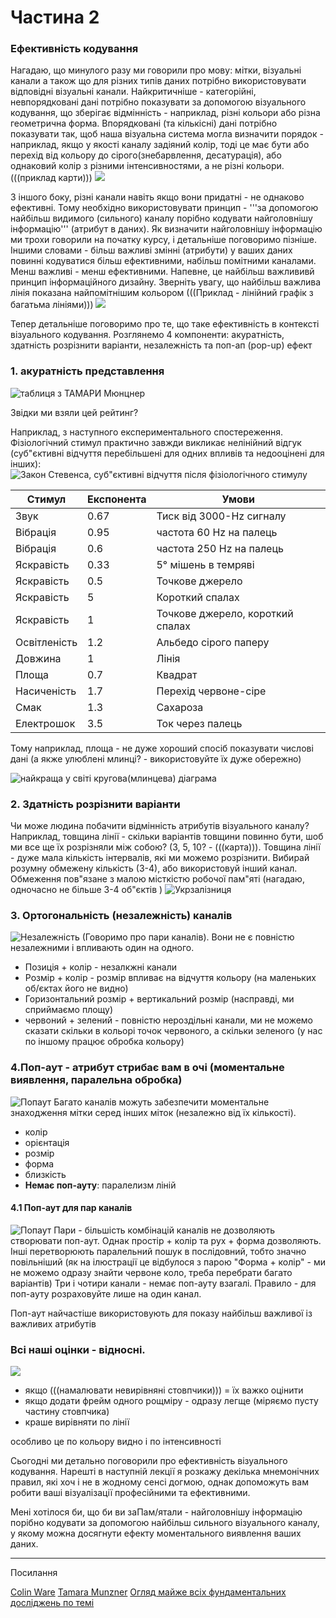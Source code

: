 # Частина 2
### Ефективність кодування

Нагадаю, що минулого разу ми говорили про мову: мітки, візуальні канали  а також що для різних типів даних потрібно використовувати відповідні візуальні канали. Найкритичніше - категорійні, невпорядковані дані потрібно показувати за допомогою візуального кодування, що зберігає відмінність - наприклад, різні кольори або різна геометрична форма. Впорядковані (та кількісні) дані потрібно показувати так, щоб наша візуальна система могла визначити порядок - наприклад, якщо у якості каналу задіяний колір, тоді це має бути або перехід від кольору до сірого(знебарвлення, десатурація), або однаковий колір з різними інтенсивностями, а не різні кольори.(((приклад карти))) ![](figures/week02/fig_01_16.png)   

З іншого боку, різні канали навіть якщо вони придатні - не однаково ефективні. Тому необхідно використовувати принцип - '''за допомогою найбільш видимого (сильного) каналу порібно кодувати найголовнішу інформацію''' (атрибут в даних). Як визначити найголовнішу інформацію ми трохи говорили на початку курсу, і детальніше поговоримо пізніше. Іншими словами - більш важливі змінні (атрибути) у ваших даних повинні кодуватися більш ефективними, набільш помітними каналами. Менш важливі - менш ефективними. Напевне, це найбільш важлививй принцип інформаційного дизайну. Зверніть увагу, що найбільш важлива лінія показана найпомітнішим кольором (((Приклад - лінійний графік з багатьма лініями))) ![](figures/week02/fig_02_01.png) 

Тепер детальніше поговоримо про те, що таке ефективність в контексті візуального кодування. Розглянемо 4 компоненти: акуратність, здатність розрізнити варіанти, незалежність та поп-ап (pop-up) ефект



### 1. акуратність представлення

![таблиця з ТАМАРИ Мюнцнер](figures/week02/fig_02_02.png) 

Звідки ми взяли цей рейтинг? 

Наприклад, з наступного експериментального спостереження. Фізіологічний стимул практично завжди викликає нелінійний відгук (суб"єктивні відчуття перебільшені для одних впливів та недооцінені для інших):
![Закон Стевенса, суб"єктивні відчуття після фізіологічного стимулу ](figures/week02/fig_02_03.png)  


Стимул|Експонента|Умови
---|---|---
Звук| 	0.67 | Тиск від 3000-Hz сигналу
Вібрація|0.95| частота 60 Hz на палець
Вібрація|0.6|частота 250 Hz на палець
Яскравість|0.33|5° мішень в темряві
Яскравість|0.5|Точкове джерело
Яскравість|5|Короткий спалах
Яскравість|1|Точкове джерело, короткий спалах
Освітленість|1.2|Альбедо сірого паперу 
Довжина| 1| Лінія
Площа|0.7|Квадрат
Насиченість|1.7|Перехід червоне-сіре
Смак|1.3|Сахароза
Електрошок|3.5|Ток через палець









Тому наприклад, площа - не дуже хороший спосіб показувати числові дані (а якже улюблені млинці? - використовуйте їх дуже обережно)

![найкраща у світі кругова(млинцева) діаграма](figures/week02/best_pie.png)  


### 2. Здатність розрізнити варіанти
Чи може людина побачити відмінність атрибутів візуального каналу? Наприклад, товщина лінії - скільки варіантів товщини повинно бути, шоб ми все ще їх розрізняли між собою? (3, 5, 10? - (((карта))). Товщина лінії - дуже мала кількість інтервалів, які ми можемо розрізнити. Вибирай розумну обмежену кількість (3-4), або використовуй інший канал. Обмеження пов"язане з малою місткістю робочої пам"яті (нагадаю, одночасно не більше 3-4 об"єктів )
![Укрзалізниця](figures/week02/fig_01_17.png)  

### 3. Ортогональність (незалежність) каналів


![Незалежність](figures/week02/fig_02_04.png)
(Говоримо про пари каналів). Вони не є повністю незалежними і впливають один на одного. 
* Позиція + колір - незалкжні канали
* Розмір + колір - розмір впливає на відчуття кольору (на маленьких об/єктах його не видно)
* Горизонтальний розмір + вертикальний розмір (насправді, ми сприймаємо площу)
* червоний + зелений - повністю нероздільні канали, ми не можемо сказати скільки в кольорі точок червоного, а скільки зеленого (у нас по іншому працює обробка кольору)

### 4.Поп-аут - атрибут стрибає вам в очі (моментальне виявлення, паралельна обробка)
![Попаут](figures/week02/fig_02_05.png)
Багато каналів можуть забезпечити моментальне знаходження мітки серед інших міток (незалежно від їх кількості).
* колір
* орієнтація
* розмір
* форма
* близкість
* __Немає поп-ауту__: паралелизм ліній


#### 4.1 Поп-аут для пар каналів
![Попаут](figures/week02/fig_02_06.png)
Пари - більшість комбінацій каналів не дозволяють створювати поп-аут. Однак простір + колір та рух + форма дозволяють. Інші перетворюють паралельний пошук в послідовний, тобто значно повільніший (як на ілюстрації це відбулося з парою "Форма + колір" - ми не можемо одразу знайти червоне коло, треба перебрати багато варіантів)
Три і чотири канали - немає поп-ауту взагалі. Правило - для поп-ауту розраховуйте лише на один канал.


Поп-аут найчастіше використовують для показу найбільш важливої із важливих атрибутів 

### Всі наші оцінки - відносні. 
![](figures/week02/fig_02_07.png)
- якщо (((намалювати невирівняні стовпчики))) = їх важко оцінити
- якщо додати фрейм одного рощміру - одразу легще (міряємо пусту частину стовпчика)
- краше вирівняти по лінії

особливо це по кольору видно і по інтенсивності

Сьогодні ми детально поговорили про ефективність візуального кодування. 
Нарешті в наступній лекції я розкажу декілька мнемонічних правил, які хоч і не в жодному сенсі догмою, однак допоможуть вам робити ваші візуалізації професійними та ефективними.

Мені хотілося би, що би ви заПам/ятали - найголовнішу інформацію порібно кодувати за допомогою найбільш сильного візуального каналу, у якому можна досягнути ефекту моментального виявлення ваших даних.    






***

Посилання

[Colin Ware](http://ccom.unh.edu/vislab/colin_ware.html)
[Tamara Munzner](https://www.cs.ubc.ca/~tmm/)
[Огляд майже всіх фундаментальних досліджень по темі](https://medium.com/@kennelliott/39-studies-about-human-perception-in-30-minutes-4728f9e31a73#.k1hq362io)

